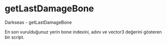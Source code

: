 # getLastDamageBone
Darkseas - getLastDamageBone<br/>

En son vurulduğunuz yerin bone indexini, adını ve vector3 değerini gösteren bir script.<br/>

